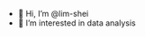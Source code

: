 - 👋 Hi, I’m @lim-shei
- 👀 I’m interested in data analysis

<!---
lim-shei/lim-shei is a ✨ special ✨ repository because its `README.md` (this file) appears on your GitHub profile.
You can click the Preview link to take a look at your changes.
--->
